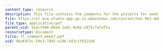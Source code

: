 ```yaml
---
content_type: resource
description: This file contains the comments for the projects for week 7 by the student.
file: https://ol-ocw-studio-app-qa.s3.amazonaws.com/courses/mas-961-ambient-intelligence-spring-2005/9ba64f3c50e37d45e2465d3c1f8321b0_fl_comment_week7.pdf
file_type: application/pdf
parent_uid: 514cf668-00a4-1a9c-9e0e-2d75c7a7affa
resourcetype: Document
title: fl_comment_week7.pdf
uid: 9ba64f3c-50e3-7d45-e246-5d3c1f8321b0
---
```

